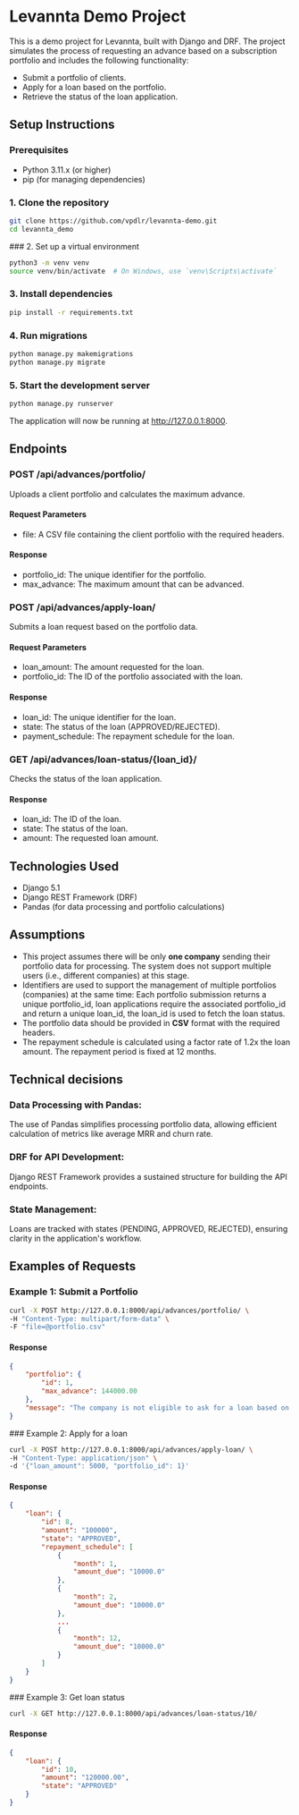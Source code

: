 # Levannta Demo Project

This is a demo project for Levannta, built with Django and DRF. The project simulates the process of requesting an advance based on a subscription portfolio and includes the following functionality:

- Submit a portfolio of clients.
- Apply for a loan based on the portfolio.
- Retrieve the status of the loan application.

## Setup Instructions

### Prerequisites
- Python 3.11.x (or higher)
- pip (for managing dependencies)

### 1. Clone the repository
```bash
git clone https://github.com/vpdlr/levannta-demo.git
cd levannta_demo
```

### 2. Set up a virtual environment
```bash
python3 -m venv venv
source venv/bin/activate  # On Windows, use `venv\Scripts\activate`
```

### 3. Install dependencies
```bash
pip install -r requirements.txt
```

### 4. Run migrations
```bash
python manage.py makemigrations
python manage.py migrate
```

### 5. Start the development server
```bash
python manage.py runserver
```
The application will now be running at http://127.0.0.1:8000.

## Endpoints

### POST /api/advances/portfolio/
Uploads a client portfolio and calculates the maximum advance.

#### Request Parameters
- file: A CSV file containing the client portfolio with the required headers.
#### Response
- portfolio_id: The unique identifier for the portfolio.
- max_advance: The maximum amount that can be advanced.

### POST /api/advances/apply-loan/
Submits a loan request based on the portfolio data.

#### Request Parameters
- loan_amount: The amount requested for the loan.
- portfolio_id: The ID of the portfolio associated with the loan.
#### Response
- loan_id: The unique identifier for the loan.
- state: The status of the loan (APPROVED/REJECTED).
- payment_schedule: The repayment schedule for the loan.


### GET /api/advances/loan-status/{loan_id}/
Checks the status of the loan application.

#### Response
- loan_id: The ID of the loan.
- state: The status of the loan.
- amount: The requested loan amount.

## Technologies Used
- Django 5.1
- Django REST Framework (DRF)
- Pandas (for data processing and portfolio calculations)

## Assumptions

- This project assumes there will be only **one company** sending their portfolio data for processing. The system does not support multiple users (i.e., different companies) at this stage.
- Identifiers are used to support the management of multiple portfolios (companies) at the same time: Each portfolio submission returns a unique portfolio_id, loan applications require the associated portfolio_id and return a unique loan_id, the loan_id is used to fetch the loan status.
- The portfolio data should be provided in **CSV** format with the required headers.
- The repayment schedule is calculated using a factor rate of 1.2x the loan amount. The repayment period is fixed at 12 months.

## Technical decisions

### Data Processing with Pandas:

The use of Pandas simplifies processing portfolio data, allowing efficient calculation of metrics like average MRR and churn rate.

### DRF for API Development:

Django REST Framework provides a sustained structure for building the API endpoints.

### State Management:

Loans are tracked with states (PENDING, APPROVED, REJECTED), ensuring clarity in the application's workflow.

## Examples of Requests

### Example 1: Submit a Portfolio

```bash
curl -X POST http://127.0.0.1:8000/api/advances/portfolio/ \
-H "Content-Type: multipart/form-data" \
-F "file=@portfolio.csv"
```

#### Response

```json
{
    "portfolio": {
        "id": 1,
        "max_advance": 144000.00
    },
    "message": "The company is not eligible to ask for a loan based on the current data."
}
```

### Example 2: Apply for a loan

```bash
curl -X POST http://127.0.0.1:8000/api/advances/apply-loan/ \
-H "Content-Type: application/json" \
-d '{"loan_amount": 5000, "portfolio_id": 1}'
```

#### Response

```json
{
    "loan": {
        "id": 8,
        "amount": "100000",
        "state": "APPROVED",
        "repayment_schedule": [
            {
                "month": 1,
                "amount_due": "10000.0"
            },
            {
                "month": 2,
                "amount_due": "10000.0"
            },
            ...
            {
                "month": 12,
                "amount_due": "10000.0"
            }
        ]
    }
}
```

### Example 3: Get loan status

```bash
curl -X GET http://127.0.0.1:8000/api/advances/loan-status/10/
```

#### Response

```json
{
    "loan": {
        "id": 10,
        "amount": "120000.00",
        "state": "APPROVED"
    }
}
```